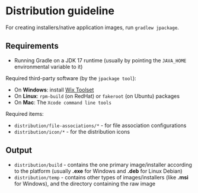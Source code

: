 # Distribution guideline

For creating installers/native application images, run `gradlew jpackage`.

## Requirements

- Running Gradle on a JDK 17 runtime (usually by pointing the `JAVA_HOME` environmental variable to it)

Required third-party software (by the `jpackage tool`):
* On **Windows**: install [Wix Toolset](https://wixtoolset.org/)
* On **Linux**: `rpm-build` (on RedHat) or `fakeroot` (on Ubuntu) packages
* On **Mac**: The `Xcode command line tools`

Required items:

* `distribution/file-associations/*` - for file association configurations
* `distribution/icon/*` - for the distribution icons

## Output

* `distribution/build` - contains the one primary image/installer according to the platform 
  (usually **.exe** for Windows and **.deb** for Linux Debian)
* `distribution/temp` - contains other types of images/installers (like **.msi** for Windows), and the directory containing the raw image 